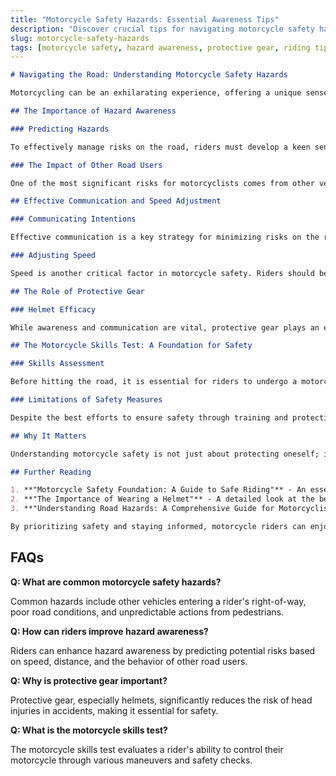 ```yaml
---
title: "Motorcycle Safety Hazards: Essential Awareness Tips"
description: "Discover crucial tips for navigating motorcycle safety hazards and enhancing your riding experience with effective strategies."
slug: motorcycle-safety-hazards
tags: [motorcycle safety, hazard awareness, protective gear, riding tips, road safety, motorcycle skills]
---
```


```markdown
# Navigating the Road: Understanding Motorcycle Safety Hazards

Motorcycling can be an exhilarating experience, offering a unique sense of freedom and connection to the open road. However, it comes with its own set of challenges and risks. One of the most pressing issues facing motorcycle riders is the presence of hazards on the road. Understanding these hazards and how to navigate them is crucial for ensuring safety. In this blog post, we'll explore the dynamics of motorcycle safety, the importance of hazard awareness, and effective strategies to minimize risks while riding.

## The Importance of Hazard Awareness

### Predicting Hazards

To effectively manage risks on the road, riders must develop a keen sense of hazard awareness. This involves understanding the speed, distance, and direction of potential hazards. For instance, if a vehicle is approaching from the side, knowing how quickly it is moving and how far away it is can help a rider predict whether they need to adjust their speed or position [p.28]. This predictive ability is essential for making informed decisions while riding.

### The Impact of Other Road Users

One of the most significant risks for motorcyclists comes from other vehicles. Research indicates that more than half of motorcycle collisions with passenger vehicles occur because drivers enter a rider’s right-of-way [p.32]. This highlights the importance of being vigilant and anticipating the actions of other road users. Riders should always be prepared for unexpected movements from cars, trucks, and pedestrians, as these can pose serious threats.

## Effective Communication and Speed Adjustment

### Communicating Intentions

Effective communication is a key strategy for minimizing risks on the road. Riders can use hand signals, head movements, and even their motorcycle's lights to communicate their intentions to other drivers. This not only helps in making their presence known but also encourages other road users to be more cautious.

### Adjusting Speed

Speed is another critical factor in motorcycle safety. Riders should be aware of their speed relative to the conditions of the road and the behavior of other vehicles. Adjusting speed appropriately can provide a necessary buffer when navigating through traffic or approaching potential hazards. This margin of safety can be the difference between a close call and a serious accident.

## The Role of Protective Gear

### Helmet Efficacy

While awareness and communication are vital, protective gear plays an equally important role in motorcycle safety. Wearing a U.S. DOT compliant motorcycle safety helmet can significantly reduce the risk of head injuries. Studies show that helmets can cut both the number and severity of head injuries by 50 percent [p.15]. This statistic underscores the importance of investing in quality protective gear, as it can be a lifesaver in the event of an accident.

## The Motorcycle Skills Test: A Foundation for Safety

### Skills Assessment

Before hitting the road, it is essential for riders to undergo a motorcycle skills test. This test includes a pre-trip inspection and various riding skills demonstrations, such as riding in tracking paths and performing maneuvers [p.13]. The motorcycle skills test serves as a pass/fail assessment that evaluates a rider's ability to control the motorcycle in different situations. Mastery of these skills can greatly enhance a rider's confidence and safety on the road.

### Limitations of Safety Measures

Despite the best efforts to ensure safety through training and protective gear, it is important to recognize the limitations of these measures. External factors such as driver visibility and road conditions can compromise the effectiveness of safety strategies [p.28]. Riders must remain adaptable and continuously assess their environment to mitigate risks effectively.

## Why It Matters

Understanding motorcycle safety is not just about protecting oneself; it is also about fostering a safer environment for all road users. By being aware of hazards, communicating effectively, and using protective gear, riders can significantly reduce their risk of accidents. This knowledge not only enhances the riding experience but also contributes to a culture of safety on the roads.

## Further Reading

1. **"Motorcycle Safety Foundation: A Guide to Safe Riding"** - An essential resource for riders looking to improve their skills and safety awareness.
2. **"The Importance of Wearing a Helmet"** - A detailed look at the benefits of helmet use and statistics related to motorcycle accidents.
3. **"Understanding Road Hazards: A Comprehensive Guide for Motorcyclists"** - This guide provides insights into common road hazards and how to navigate them safely.

By prioritizing safety and staying informed, motorcycle riders can enjoy the thrill of the ride while minimizing risks on the road.
```

## FAQs

**Q: What are common motorcycle safety hazards?**

Common hazards include other vehicles entering a rider's right-of-way, poor road conditions, and unpredictable actions from pedestrians.

**Q: How can riders improve hazard awareness?**

Riders can enhance hazard awareness by predicting potential risks based on speed, distance, and the behavior of other road users.

**Q: Why is protective gear important?**

Protective gear, especially helmets, significantly reduces the risk of head injuries in accidents, making it essential for safety.

**Q: What is the motorcycle skills test?**

The motorcycle skills test evaluates a rider's ability to control their motorcycle through various maneuvers and safety checks.

<script type="application/ld+json">
{
  "@context": "https://schema.org",
  "@type": "Article",
  "headline": "Motorcycle Safety Hazards: Essential Awareness Tips",
  "description": "Discover crucial tips for navigating motorcycle safety hazards and enhancing your riding experience with effective strategies.",
  "datePublished": "2025-08-08",
  "dateModified": "2025-08-08",
  "keywords": "motorcycle safety,hazard awareness,protective gear,riding tips,road safety,motorcycle skills",
  "author": {
    "@type": "Organization",
    "name": "Your Company"
  },
  "publisher": {
    "@type": "Organization",
    "name": "Your Company"
  },
  "mainEntityOfPage": {
    "@type": "WebPage",
    "@id": "https://example.com/motorcycle-safety-hazards"
  }
}
</script>
